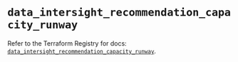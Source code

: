 # `data_intersight_recommendation_capacity_runway`

Refer to the Terraform Registry for docs: [`data_intersight_recommendation_capacity_runway`](https://registry.terraform.io/providers/ciscodevnet/intersight/1.0.71/docs/data-sources/recommendation_capacity_runway).
